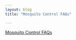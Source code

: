```yaml
---
layout: blog
title: "Mosquito Control FAQs"

---
```

[Mosquito Control FAQs](https://storage.googleapis.com/static.rutherford-nj.com/health/Mosquito_Control_2020.pdf)
